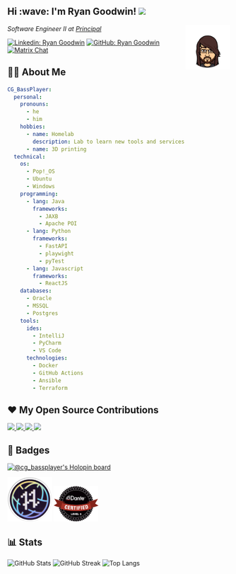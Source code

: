 <h2>Hi :wave: I'm Ryan Goodwin! <img src="https://media.giphy.com/media/1PM4WKF1nvpgEupO0w/giphy.gif" width=50 /></h2>
<img src="img/CG_BassPlayer.png" alt="bitmoji" align="right" width="20%">
<p><em>Software Engineer II at <a href="https://www.principal.com/">Principal</a></em></p>

<!-- [![Twitter: Ryan_Goodwin_](https://img.shields.io/twitter/follow/Ryan_Goodwin_?label=Twitter&logo=Twitter&logoColor=2f97c1&color=0cf574&style=plastic)](https://www.twitter.com/Ryan_Goodwin_) -->
[![Linkedin: Ryan Goodwin](https://img.shields.io/badge/Linkedin-Connect-blue?color=0cf574&logo=Linkedin&logoColor=2f97c1&style=plastic)](https://www.linkedin.com/in/ryan-goodwin-2b396b161/)
[![GitHub: Ryan Goodwin](https://img.shields.io/github/followers/CGBassPlayer?color=0cf574&logo=GitHub&style=plastic)](https://www.github.com/CGBassPlayer)
[![Matrix Chat](https://img.shields.io/badge/Matrix-%40cg__bassplayer%3Amatrix.org-blue?style=plastic)](https://matrix.to/#/@cg_bassplayer:matrix.org)

## :man_technologist: About Me

```yaml
CG_BassPlayer:
  personal:
    pronouns:
      - he
      - him
    hobbies:
      - name: Homelab
        description: Lab to learn new tools and services
      - name: 3D printing
  technical:
    os:
      - Pop!_OS
      - Ubuntu
      - Windows
    programming:
      - lang: Java
        frameworks:
          - JAXB
          - Apache POI
      - lang: Python
        frameworks:
          - FastAPI
          - playwight
          - pyTest
      - lang: Javascript
        frameworks:
          - ReactJS
    databases:
      - Oracle
      - MSSQL
      - Postgres
    tools:
      ides:
        - IntelliJ
        - PyCharm
        - VS Code
      technologies:
        - Docker
        - GitHub Actions
        - Ansible
        - Terraform
```

## :heart: My Open Source Contributions

<a href="https://github.com/JupiterBroadcasting/jupiterbroadcasting.com">
    <img src="https://github-readme-stats.vercel.app/api/pin/?username=JupiterBroadcasting&repo=jupiterbroadcasting.com&theme=blue-green" width="49.5%" />
</a>
<a href="https://github.com/OpenLightingProject/open-fixture-library">
    <img src="https://github-readme-stats.vercel.app/api/pin/?username=OpenLightingProject&repo=open-fixture-library&theme=blue-green" width="49.5%" />
</a>
<a href="https://github.com/microsoft/playwright-pytest">
    <img src="https://github-readme-stats.vercel.app/api/pin/?username=microsoft&repo=playwright-pytest&theme=blue-green" width="49.5%" />
</a>
<a href="https://github.com/CGBassPlayer/seedtuber">
    <img src="https://github-readme-stats.vercel.app/api/pin/?username=CGBassPlayer&repo=seedtuber&theme=blue-green" width="49.5%" />
</a>
<!-- <a href="https://github.com/JupiterBroadcasting/show-scraper">
    <img src="https://github-readme-stats.vercel.app/api/pin/?username=JupiterBroadcasting&repo=show-scraper&theme=blue-green" width="49.5%" />
</a>
<a href="https://github.com/juliushaertl/nextcloud-docker-dev">
    <img src="https://github-readme-stats.vercel.app/api/pin/?username=juliushaertl&repo=nextcloud-docker-dev&theme=blue-green" width="49.5%" />
</a> -->
<!-- <a href="https://github.com/CGBassPlayer/zeronote-docker">
    <img src="https://github-readme-stats.vercel.app/api/pin/?username=CGBassPlayer&repo=zeronote-docker&theme=blue-green" width="49.5%" />
</a> -->

## :star2: Badges
[![@cg_bassplayer's Holopin board](https://holopin.io/api/user/board?user=cg_bassplayer)](https://holopin.io/@cg_bassplayer)
<div>
    <a href="https://dev.to/cg_bassplayer"><img src="img/badges/hacktoberfest-badge-1024x1024.png" alt="hacktoberfest badge" width="20%" /></a>
    <a href="https://www.audinate.com/meet-dante"><img src="img/badges/dante_certified_seal_level3.png" alt="hacktoberfest badge" width="20%" /></a>
</div>

## :bar_chart: Stats

<div>
    <img src="https://github-readme-stats.vercel.app/api?username=CGBassPlayer&theme=blue-green&count_private=true&show_icons=true" alt="GitHub Stats" width="49.7%" />
    <img src="https://github-readme-streak-stats.herokuapp.com/?user=CGBassPlayer&count_private=true&theme=blue-green" alt="GitHub Streak" width="49.7%" />
    <img src="https://github-readme-stats.vercel.app/api/top-langs/?username=CGBassPlayer&langs_count=4&theme=blue-green" alt="Top Langs" />
</div>
